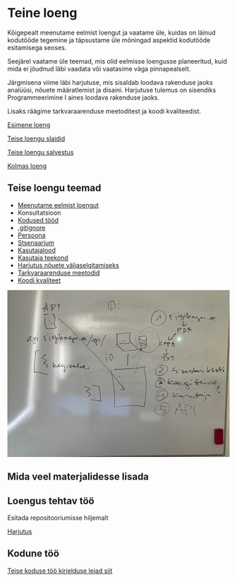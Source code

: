 # Teine loeng

Kõigepealt meenutame eelmist loengut ja vaatame üle, kuidas on läinud kodutööde tegemine ja täpsustame üle mõningad aspektid kodutööde esitamisega seoses.

Seejärel vaatame üle teemad, mis olid eelmisse loengusse planeeritud, kuid mida ei jõudnud läbi vaadata või vaatasime väga pinnapealselt.

Järgmisena viime läbi harjutuse, mis sisaldab loodava rakenduse jaoks analüüsi, nõuete määratlemist ja disaini. Harjutuse tulemus on sisendiks Programmeerimine I aines loodava rakenduse jaoks.

Lisaks räägime tarkvaraarenduse meetoditest ja koodi kvaliteedist.

[Esimene loeng](../loeng_01/README.md)

[Teise loengu slaidid](files/slaidid_02.pdf)

[Teise loengu salvestus]()

[Kolmas loeng](../loeng_03/README.md)

## Teise loengu teemad

- [Meenutame eelmist loengut](../loeng_01/README.md)
- Konsultatsioon
- [Kodused tööd](../../docs/kodusedtood/kodune_01_tagasiside.md)
- [.gitignore](../../concepts/gitignore/README.md)
- [Persoona](../../concepts/persoona/README.md)
- [Stsenaarium](../../concepts/stsenaarium/README.md)
- [Kasutajalood](../../concepts/kasutajalugu/README.md)
- [Kasutaja teekond](../../concepts/kasutajateekond/README.md)
- [Harjutus nõuete väljaselgitamiseks](files/harjutus.md)
- [Tarkvaraarenduse meetodid](../../concepts/arendusmeetodid/README.md)
- [Koodi kvaliteet](../../concepts/koodikvaliteet/README.md)

![Teine loeng](files/teine_loeng.jpg)

## Mida veel materjalidesse lisada

## Loengus tehtav töö

Esitada repositooriumisse hiljemalt

[Harjutus](files/harjutus.md)

## Kodune töö

[Teise koduse töö kirjelduse leiad siit](../../docs/kodusedtood/kodune_02.md)
